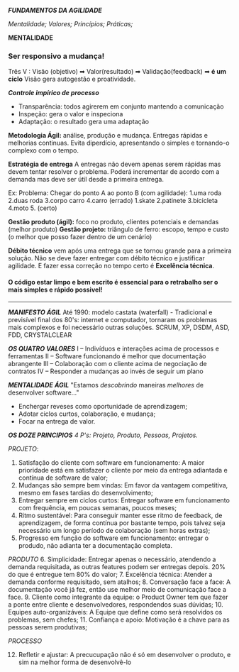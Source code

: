 ***FUNDAMENTOS DA AGILIDADE***

*Mentalidade; Valores; Princípios; Práticas;*

**MENTALIDADE**
### Ser responsivo a mudança!

Três V : Visão (objetivo) ➡ Valor(resultado) ➡ Validação(feedback) ➡ **é um ciclo**
Visão gera autogestão e proatividade.

***Controle impírico de processo***
- Transparência: todos agirerem em conjunto mantendo a comunicação
- Inspeção: gera o valor e inspeciona
- Adaptação: o resultado gera uma adaptação

**Metodologia Ágil:** análise, produção e mudança. Entregas rápidas e melhorias continuas.
Evita diperdício, apresentando o simples e tornando-o complexo com o tempo.

**Estratégia de entrega**
A entregas não devem apenas serem rápidas mas devem tentar resolver o problema.
Poderá incrementar de acordo com a demanda mas deve ser útil desde a primeira entrega.

Ex: Problema: Chegar do ponto A ao ponto B (com agilidade):
1.uma roda 2.duas roda 3.corpo carro 4.carro (errado)
1.skate 2.patinete 3.bicicleta 4.moto 5. (certo)

**Gestão produto (ágil):** foco no produto, clientes potenciais e demandas (melhor produto)
**Gestão projeto:** triângulo de ferro: escopo, tempo e custo (o melhor que posso fazer dentro de um cenário)

**Débito técnico** vem após uma entrega que se tornou grande para a primeira solução.
Não se deve fazer entregar com débito técnico e justificar agilidade.
E fazer essa correção no tempo certo é **Excelência técnica**.

#### O código estar limpo e bem escrito é essencial para o retrabalho ser o mais simples e rápido possivel!

---
***MANIFESTO ÁGIL***
Até 1990: modelo castata (waterfall) - Tradicional e previsível
final dos 80's: internet e computador, tornaram os problemas mais complexos e foi necessário outras soluções. SCRUM, XP, DSDM, ASD, FDD, CRYSTALCLEAR

***OS QUATRO VALORES***
    I – Indivíduos e interações acima de processos e ferramentas
    II – Software funcionando é melhor que documentação abrangente
    III – Colaboração com o cliente acima de negociação de contratos
    IV – Responder a mudanças ao invés de seguir um plano

***MENTALIDADE ÁGIL***
"Estamos *descobrindo* maneiras *melhores* de desenvolver software..."

- Enchergar reveses como oportunidade de aprendizagem;
- Adotar ciclos curtos, colaboração, e mudança;
- Focar na entrega de valor.

***OS DOZE PRINCIPIOS***
*4 P's: Projeto, Produto, Pessoas, Projetos.*

*PROJETO*:
1. Satisfação do cliente com software em funcionamento: A maior prioridade está em satisfazer o cliente por meio da entrega adiantada e contínua de software de valor;
2. Mudanças são sempre bem vindas: Em favor da vantagem competitiva, mesmo em fases tardias do desenvolvimento;
3. Entregar sempre em ciclos curtos: Entregar software em funcionamento com frequência, em poucas semanas, poucos meses;
4. Ritmo sustentável: Para conseguir manter esse ritmo de feedback, de aprendizagem, de forma contínua por bastante tempo, pois talvez seja necessário um longo período de colaboração (sem horas extras);
5. Progresso em função do software em funcionamento: entregar o produdo, não adianta ter a documentação completa.

*PRODUTO*
6. Simplicidade: Entregar apenas o necessário, atendendo a demanda requisitada, as outras features podem ser entregas depois. 20% do que é entregue tem 80% do valor;
7. Excelência técnica: Atender a demanda conforme requisitado, sem atalhos;
8. Conversação face a face: A documentação você já fez, então use melhor meio de comunicação face a face.
9. Cliente como integrante da equipe: o Product Owner tem que fazer a ponte entre cliente e desenvolvedores, respondendos suas dúvidas;
10. Equipes auto-organizáveis: A Equipe que define como será resolvidos os problemas, sem chefes;
11. Confiança e apoio: Motivação é a chave para as pessoas serem produtivas;

*PROCESSO*

12. Refletir e ajustar: A precucupação não é só em desenvolver o produto, e sim na melhor forma de desenvolvê-lo





